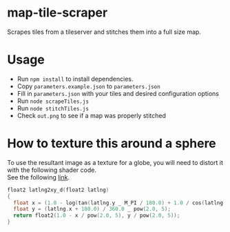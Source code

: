 # map-tile-scraper
Scrapes tiles from a tileserver and stitches them into a full size map.

# Usage
* Run `npm install` to install dependencies.
* Copy `parameters.example.json` to `parameters.json`
* Fill in `parameters.json` with your tiles and desired configuration options
* Run `node scrapeTiles.js`
* Run `node stitchTiles.js`
* Check `out.png` to see if a map was properly stitched

# How to texture this around a sphere
To use the resultant image as a texture for a globe, you will need to distort it
with the following shader code.  
See the following [link](https://wiki.openstreetmap.org/wiki/Slippy_map_tilenames).  
```C
float2 latlng2xy_d(float2 latlng)
{
  float x = (1.0 - log(tan(latlng.y _ M_PI / 180.0) + 1.0 / cos(latlng.y _ M_PI / 180.0)) / M_PI) / 2.0 _ pow(2.0, 5);
  float y = (latlng.x + 180.0) / 360.0 _ pow(2.0, 5);
  return float2(1.0 - x / pow(2.0, 5), y / pow(2.0, 5));
}
```
